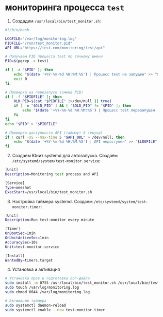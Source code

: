 # мониторинга процесса `test`

1) Создадим `/usr/local/bin/test_monitor.sh`:

```bash
#!/bin/bash

LOGFILE="/var/log/monitoring.log"
PIDFILE="/run/test_monitor.pid"
API_URL="https://test.com/monitoring/test/api"

# Получаем PID процесса test по точному имени
PID=$(pgrep -x test)

if [ -z "$PID" ]; then
    echo "$(date '+%Y-%m-%d %H:%M:%S') | Процесс test не запущен" >> "$LOGFILE"
    exit 0
fi

# Проверка на перезапуск (смена PID)
if [ -f "$PIDFILE" ]; then
    OLD_PID=$(cat "$PIDFILE" 2>/dev/null || true)
    if [ -n "$OLD_PID" ] && [ "$OLD_PID" != "$PID" ]; then
        echo "$(date '+%Y-%m-%d %H:%M:%S') | Процесс test перезапущен (PID изменился с $OLD_PID на $PID)" >> "$LOGFILE"
    fi
fi
echo "$PID" > "$PIDFILE"

# Проверка доступности API (таймаут 5 секунд)
if ! curl -sS --max-time 5 "$API_URL" > /dev/null; then
    echo "$(date '+%Y-%m-%d %H:%M:%S') | API недоступен" >> "$LOGFILE"
fi


```

2) Создаем Юнит systemd для автозапуска. Создаём `/etc/systemd/system/test-monitor.service`:

```bash
[Unit]
Description=Monitoring test process and API

[Service]
Type=oneshot
ExecStart=/usr/local/bin/test_monitor.sh
```
3) Настройка таймера systemd.  Создаем `/etc/systemd/system/test-monitor.timer`:

 ```bash
[Unit]
Description=Run test-monitor every minute

[Timer]
OnBootSec=1min
OnUnitActiveSec=1min
AccuracySec=10s
Unit=test-monitor.service

[Install]
WantedBy=timers.target
```
4) Установка и активация

 ```bash
# Установка прав и подготовка лог-файла
sudo install -m 0755 /usr/local/bin/test_monitor.sh /usr/local/bin/test_monitor.sh
sudo touch /var/log/monitoring.log
sudo chmod 0644 /var/log/monitoring.log

# Активация таймера
sudo systemctl daemon-reload
sudo systemctl enable --now test-monitor.timer
```



